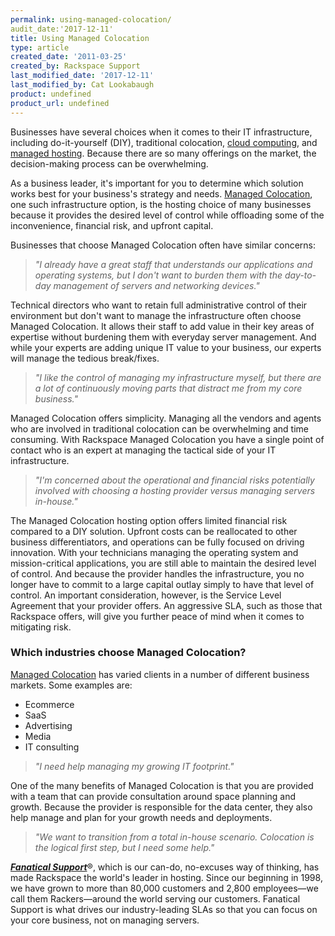 ```yaml
---
permalink: using-managed-colocation/
audit_date:'2017-12-11'
title: Using Managed Colocation
type: article
created_date: '2011-03-25'
created_by: Rackspace Support
last_modified_date: '2017-12-11'
last_modified_by: Cat Lookabaugh
product: undefined
product_url: undefined
---
```


Businesses have several choices when it comes to their IT infrastructure, including do-it-yourself (DIY), traditional colocation, [cloud computing](http://www.rackspacecloud.com/), and [managed hosting](http://www.rackspace.com/managed-hosting). Because there are so many offerings on the market, the decision-making process can be overwhelming.

As a business leader, it's important for you to determine which solution works best for your business's strategy and needs. [Managed Colocation](https://www.rackspace.com/dedicated-servers/colocation), one such infrastructure option, is the hosting choice of many businesses because it provides the desired level of control while offloading some of the inconvenience, financial risk, and upfront capital.

Businesses that choose Managed Colocation often have similar concerns:

> *"I already have a great staff that understands our applications and
operating systems, but I don't want to burden them with the day-to-day
management of servers and networking devices."*

Technical directors who want to retain full administrative control of
their environment but don't want to manage the infrastructure often
choose Managed Colocation. It allows their staff to add value in their
key areas of expertise without burdening them with everyday server
management. And while your experts are adding unique IT value to your
business, our experts will manage the tedious break/fixes.

> *"I like the control of managing my infrastructure myself, but there
are a lot of continuously moving parts that distract me from my core
business."*

Managed Colocation offers simplicity. Managing all the vendors and agents who are involved in traditional
colocation can be overwhelming and time consuming. With Rackspace
Managed Colocation you have a single point of contact who is an expert
at managing the tactical side of your IT infrastructure.

> *"I'm concerned about the operational and financial risks potentially
involved with choosing a hosting provider versus managing servers
in-house."*

The Managed Colocation hosting option offers limited financial risk
compared to a DIY solution. Upfront costs can be reallocated to other
business differentiators, and operations can be fully focused on driving
innovation. With your technicians managing the operating system and
mission-critical applications, you are still able to maintain the desired 
level of control. And because the provider handles the infrastructure, you 
no longer have to commit to a large capital outlay simply to have that
level of control. An important consideration, however, is the
Service Level Agreement that your provider offers. An aggressive
SLA, such as those that Rackspace offers, will give you further peace of
mind when it comes to mitigating risk.

### Which industries choose Managed Colocation?

[Managed Colocation](https://www.rackspace.com/dedicated-servers/colocation)
has varied clients in a number of different business markets. Some
examples are:

-   Ecommerce
-   SaaS
-   Advertising
-   Media
-   IT consulting

> *"I need help managing my growing IT footprint."*

One of the many benefits of Managed Colocation is that you are provided
with a team that can provide consultation around space planning and
growth. Because the provider is responsible for the data center, they
also help manage and plan for your growth needs and deployments.

> *"We want to transition from a total in-house scenario. Colocation is
the logical first step, but I need some help."*

***[Fanatical Support](https://www.rackspace.com/why-rackspace)***&reg;,
which is our can-do, no-excuses way of thinking, has made Rackspace the
world's leader in hosting. Since our beginning in 1998, we have grown to
more than 80,000 customers and 2,800 employees&mdash;we call them
Rackers&mdash;around the world serving our customers. Fanatical Support is
what drives our industry-leading SLAs so that you can focus on your core
business, not on managing servers.
